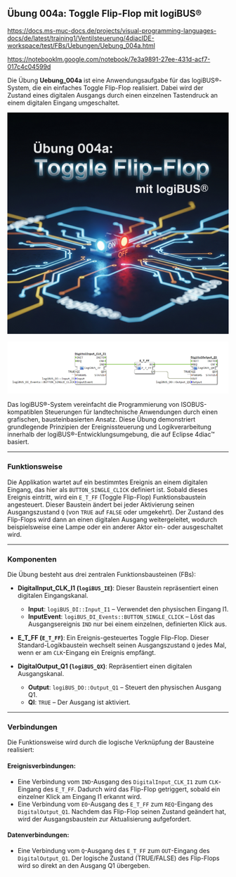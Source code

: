 ## Übung 004a: Toggle Flip-Flop mit logiBUS®

<https://docs.ms-muc-docs.de/projects/visual-programming-languages-docs/de/latest/training1/Ventilsteuerung/4diacIDE-workspace/test/FBs/Uebungen/Uebung_004a.html>

<https://notebooklm.google.com/notebook/7e3a9891-27ee-431d-acf7-017c4c04599d>

Die Übung **Uebung_004a** ist eine Anwendungsaufgabe für das logiBUS®-System, die ein einfaches Toggle Flip-Flop realisiert. Dabei wird der Zustand eines digitalen Ausgangs durch einen einzelnen Tastendruck an einem digitalen Eingang umgeschaltet.

![](Uebung_004a_Gemini.jpg)

![](Uebung_004a.png)

Das logiBUS®-System vereinfacht die Programmierung von ISOBUS-kompatiblen Steuerungen für landtechnische Anwendungen durch einen grafischen, bausteinbasierten Ansatz. Diese Übung demonstriert grundlegende Prinzipien der Ereignissteuerung und Logikverarbeitung innerhalb der logiBUS®-Entwicklungsumgebung, die auf Eclipse 4diac™ basiert.

---

### Funktionsweise

Die Applikation wartet auf ein bestimmtes Ereignis an einem digitalen Eingang, das hier als `BUTTON_SINGLE_CLICK` definiert ist. Sobald dieses Ereignis eintritt, wird ein `E_T_FF` (Toggle Flip-Flop) Funktionsbaustein angesteuert. Dieser Baustein ändert bei jeder Aktivierung seinen Ausgangszustand `Q` (von `TRUE` auf `FALSE` oder umgekehrt). Der Zustand des Flip-Flops wird dann an einen digitalen Ausgang weitergeleitet, wodurch beispielsweise eine Lampe oder ein anderer Aktor ein- oder ausgeschaltet wird.

---

### Komponenten

Die Übung besteht aus drei zentralen Funktionsbausteinen (FBs):

* **DigitalInput_CLK_I1 (`logiBUS_IE`)**: Dieser Baustein repräsentiert einen digitalen Eingangskanal.
    * **Input**: `logiBUS_DI::Input_I1` – Verwendet den physischen Eingang I1.
    * **InputEvent**: `logiBUS_DI_Events::BUTTON_SINGLE_CLICK` – Löst das Ausgangsereignis `IND` nur bei einem einzelnen, definierten Klick aus.

* **E_T_FF (`E_T_FF`)**: Ein Ereignis-gesteuertes Toggle Flip-Flop. Dieser Standard-Logikbaustein wechselt seinen Ausgangszustand `Q` jedes Mal, wenn er am `CLK`-Eingang ein Ereignis empfängt.

* **DigitalOutput_Q1 (`logiBUS_QX`)**: Repräsentiert einen digitalen Ausgangskanal.
    * **Output**: `logiBUS_DO::Output_Q1` – Steuert den physischen Ausgang Q1.
    * **QI**: `TRUE` – Der Ausgang ist aktiviert.

---

### Verbindungen

Die Funktionsweise wird durch die logische Verknüpfung der Bausteine realisiert:

#### Ereignisverbindungen:
* Eine Verbindung vom `IND`-Ausgang des `DigitalInput_CLK_I1` zum `CLK`-Eingang des `E_T_FF`. Dadurch wird das Flip-Flop getriggert, sobald ein einzelner Klick am Eingang I1 erkannt wird.
* Eine Verbindung vom `EO`-Ausgang des `E_T_FF` zum `REQ`-Eingang des `DigitalOutput_Q1`. Nachdem das Flip-Flop seinen Zustand geändert hat, wird der Ausgangsbaustein zur Aktualisierung aufgefordert.

#### Datenverbindungen:
* Eine Verbindung vom `Q`-Ausgang des `E_T_FF` zum `OUT`-Eingang des `DigitalOutput_Q1`. Der logische Zustand (TRUE/FALSE) des Flip-Flops wird so direkt an den Ausgang Q1 übergeben.